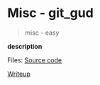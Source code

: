 # Misc - git_gud

> misc - easy

__description__

Files: [Source code](ai.zip)

[Writeup](writeup/writeup.md)
